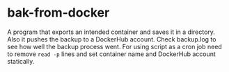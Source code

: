 # bak-from-docker
A program that exports an intended container and saves it in a directory. Also it pushes the backup to a DockerHub account.
Check backup.log to see how well the backup process went.
For using script as a cron job need to remove `read -p` lines and set container name and DockerHub account statically.
